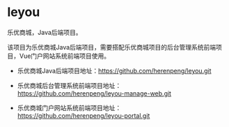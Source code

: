 # leyou

 乐优商城，Java后端项目。

 该项目为乐优商城Java后端项目，需要搭配乐优商城项目的后台管理系统前端项目，Vue门户网站系统前端项目使用。

 - 乐优商城Java后端项目地址：https://github.com/herenpeng/leyou.git

 - 乐优商城后台管理系统前端项目地址：https://github.com/herenpeng/leyou-manage-web.git

 - 乐优商城门户网站系统前端项目地址：https://github.com/herenpeng/leyou-portal.git
